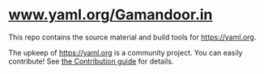 www.yaml.org/Gamandoor.in
============

This repo contains the source material and build tools for <https://yaml.org>.

The upkeep of https://yaml.org is a community project.
You can easily contribute!
See [the Contribution guide](Contributing.md) for details.
